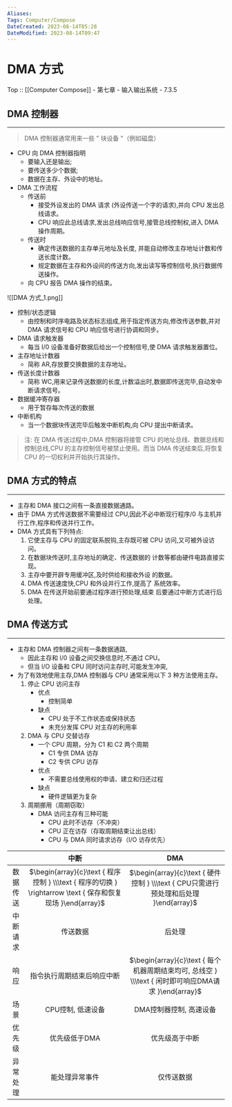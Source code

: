 ```yaml
---
Aliases: 
Tags: Computer/Compose 
DateCreated: 2023-08-14T05:28
DateModified: 2023-08-14T09:47
---
```

# DMA 方式

Top :: [[Computer Compose]] - 第七章 - 输入输出系统 - 7.3.5

## DMA 控制器
---

> DMA 控制器通常用来一些 " 块设备 "（例如磁盘）

- CPU 向 DMA 控制器指明
	- 要输入还是输出;
	- 要传送多少个数据;
	- 数据在主存、外设中的地址。
- DMA 工作流程
	- 传送前
		- 接受外设发出的 DMA 请求 (外设传送一个字的请求),并向 CPU 发出总线请求。
		- CPU 响应此总线请求,发出总线响应信号,接管总线控制权,进入 DMA 操作周期。
	- 传送时
		- 确定传送数据的主存单元地址及长度, 并能自动修改主存地址计数和传送长度计数。
		- 规定数据在主存和外设间的传送方向,发出读写等控制信号,执行数据传送操作。
	- 向 CPU 报告 DMA 操作的结束。

![[DMA 方式_1.png]]

- 控制/状态逻辑
	- 由控制和时序电路及状态标志组成,用于指定传送方向,修改传送参数,并对 DMA 请求信号和 CPU 响应信号进行协调和同步。
- DMA 请求触发器
	- 每当 I/0 设备准备好数据后给出一个控制信号,使 DMA 请求触发器置位。
- 主存地址计数器
	- 简称 AR,存放要交换数据的主存地址。
- 传送长度计数器
	- 简称 WC,用来记录传送数据的长度,计数溢出时,数据即传送完毕,自动发中断请求信号。
- 数据缓冲寄存器
	- 用于暂存每次传送的数据
- 中断机构
	- 当一个数据块传送完毕后触发中断机构,向 CPU 提出中断请求。

> 注: 在 DMA 传送过程中,DMA 控制器将接管 CPU 的地址总线、数据总线和控制总线,CPU 的主存控制信号被禁止使用。而当 DMA 传送结束后,将恢复 CPU 的一切权利并开始执行其操作。

## DMA 方式的特点
---
- 主存和 DMA 接口之间有一条直接数据通路。
- 由于 DMA 方式传送数据不需要经过 CPU,因此不必中断现行程序/0 与主机并行工作,程序和传送并行工作。
- DMA 方式具有下列特点:
	1. 它使主存与 CPU 的固定联系脱钩,主存既可被 CPU 访问,又可被外设访问。
	2. 在数据块传送时,主存地址的确定、传送数据的 计数等都由硬件电路直接实现。
	3. 主存中要开辟专用缓冲区,及时供给和接收外设 的数据。
	4. DMA 传送速度快,CPU 和外设并行工作,提高了 系统效率。
	5. DMA 在传送开始前要通过程序进行预处理,结束 后要通过中断方式进行后处理。

## DMA 传送方式
---
- 主存和 DMA 控制器之间有一条数据通路,
	- 因此主存和 l/0 设备之间交换信息时,不通过 CPU。
	- 但当 l/O 设备和 CPU 同时访问主存时,可能发生冲突,
- 为了有效地使用主存,DMA 控制器与 CPU 通常采用以下 3 种方法使用主存。
	1. 停止 CPU 访问主存
		- 优点
			- 控制简单
		- 缺点
			- CPU 处于不工作状态或保持状态
			- 未充分发挥 CPU 对主存的利用率
	2. DMA 与 CPU 交替访存
		- 一个 CPU 周期，分为 C1 和 C2 两个周期
			- C1 专供 DMA 访存
			- C2 专供 CPU 访存
		- 优点
			- 不需要总线使用权的申请、建立和归还过程
		- 缺点
			- 硬件逻辑更为复杂
	3. 周期挪用（周期窃取）
		- DMA 访问主存有三种可能
			- CPU 此时不访存（不冲突）
			- CPU 正在访存（存取周期结束让出总线）
			- CPU 与 DMA 同时请求访存（I/O 访存优先）

|  | 中断 | DMA |
| :---: | :---: | :---: |
| 数据传送 | $\begin{array}{c}\text { 程序控制 } \\\text { 程序的切换 } \rightarrow \text { 保存和恢复现场 }\end{array}$ | $\begin{array}{c}\text { 硬件控制 } \\\text { CPU只需进行预处理和后处理 }\end{array}$ |
| 中断请求 | 传送数据 | 后处理 |
| 响应 | 指令执行周期结束后响应中断 | $\begin{array}{c}\text { 每个机器周期结束均可, 总线空 } \\\text { 闲时即可响应DMA请求 }\end{array}$ |
| 场景 | CPU控制, 低速设备 | DMA控制器控制, 高速设备 |
| 优先级 | 优先级低于DMA | 优先级高于中断 |
| 异常处理 | 能处理异常事件 | 仅传送数据 |